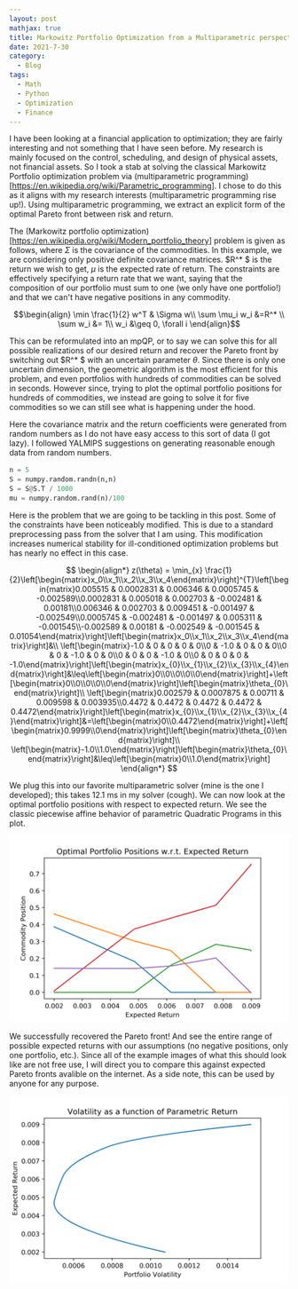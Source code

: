 ```yaml
---
layout: post
mathjax: true
title: Markowitz Portfolio Optimization from a Multiparametric perspective
date: 2021-7-30
category:
  - Blog
tags:
  - Math
  - Python
  - Optimization
  - Finance
---
```


I have been looking at a financial application to optimization; they are fairly interesting and not something that I have seen before. My research is mainly focused on the control, scheduling, and design of physical assets, not financial assets. So I took a stab at solving the classical Markowitz Portfolio optimization problem via (multiparametric programming)[https://en.wikipedia.org/wiki/Parametric_programming]. I chose to do this as it aligns with my research interests (multiparametric programming rise up!). Using multiparametric programming, we extract an explicit form of the optimal Pareto front between risk and return.

The (Markowitz portfolio optimization)[https://en.wikipedia.org/wiki/Modern_portfolio_theory] problem is given as follows, where $\Sigma$ is the covariance of the commodities. In this example, we are considering only positive definite covariance matrices. $R^* $ is the return we wish to get, $\mu$ is the expected rate of return. The constraints are effectively specifying a return rate that we want, saying that the composition of our portfolio must sum to one (we only have one portfolio!) and that we can't have negative positions in any commodity. 

$$\begin{align}
\min \frac{1}{2} w^T & \Sigma w\\
\sum \mu_i w_i &=R^* \\
\sum w_i &= 1\\
w_i &\geq 0, \forall i
\end{align}$$

This can be reformulated into an mpQP, or to say we can solve this for all possible realizations of our desired return and recover the Pareto front by switching out $R^* $ with an uncertain parameter $\theta$. Since there is only one uncertain dimension, the geometric algorithm is the most efficient for this problem, and even portfolios with hundreds of commodities can be solved in seconds. However since, trying to plot the optimal portfolio positions for hundreds of commodities, we instead are going to solve it for five commodities so we can still see what is happening under the hood.


Here the covariance matrix and the return coefficients were generated from random numbers as I do not have easy access to this sort of data (I got lazy). I followed YALMIPS suggestions on generating reasonable enough data from random numbers.
```python
n = 5
S = numpy.random.randn(n,n)
S = S@S.T / 1000
mu = numpy.random.rand(n)/100
```

Here is the problem that we are going to be tackling in this post. Some of the constraints have been noticeably modified. This is due to a standard preprocessing pass from the solver that I am using. This modification increases numerical stability for ill-conditioned optimization problems but has nearly no effect in this case.

$$
\begin{align*}
z(\theta) = \min_{x} \frac{1}{2}\left[\begin{matrix}x_0\\x_1\\x_2\\x_3\\x_4\end{matrix}\right]^{T}\left[\begin{matrix}0.005515 & 0.0002831 & 0.006346 & 0.0005745 & -0.002589\\0.0002831 & 0.005018 & 0.002703 & -0.002481 & 0.00181\\0.006346 & 0.002703 & 0.009451 & -0.001497 & -0.002549\\0.0005745 & -0.002481 & -0.001497 & 0.005311 & -0.001545\\-0.002589 & 0.00181 & -0.002549 & -0.001545 & 0.01054\end{matrix}\right]\left[\begin{matrix}x_0\\x_1\\x_2\\x_3\\x_4\end{matrix}\right]&\\
\left[\begin{matrix}-1.0 & 0 & 0 & 0 & 0\\0 & -1.0 & 0 & 0 & 0\\0 & 0 & -1.0 & 0 & 0\\0 & 0 & 0 & -1.0 & 0\\0 & 0 & 0 & 0 & -1.0\end{matrix}\right]\left[\begin{matrix}x_{0}\\x_{1}\\x_{2}\\x_{3}\\x_{4}\end{matrix}\right]&\leq\left[\begin{matrix}0\\0\\0\\0\\0\end{matrix}\right]+\left[\begin{matrix}0\\0\\0\\0\\0\end{matrix}\right]\left[\begin{matrix}\theta_{0}\end{matrix}\right]\\
\left[\begin{matrix}0.002579 & 0.0007875 & 0.00711 & 0.009598 & 0.003935\\0.4472 & 0.4472 & 0.4472 & 0.4472 & 0.4472\end{matrix}\right]\left[\begin{matrix}x_{0}\\x_{1}\\x_{2}\\x_{3}\\x_{4}\end{matrix}\right]&=\left[\begin{matrix}0\\0.4472\end{matrix}\right]+\left[\begin{matrix}0.9999\\0\end{matrix}\right]\left[\begin{matrix}\theta_{0}\end{matrix}\right]\\
\left[\begin{matrix}-1.0\\1.0\end{matrix}\right]\left[\begin{matrix}\theta_{0}\end{matrix}\right]&\leq\left[\begin{matrix}0\\1.0\end{matrix}\right]
\end{align*}
$$

We plug this into our favorite multiparametric solver (mine is the one I developed); this takes 12.1 ms in my solver (cough). We can now look at the optimal portfolio positions with respect to expected return. We see the classic piecewise affine behavior of parametric Quadratic Programs in this plot.

![](/assets/imgs/portfolio.png)

We successfully recovered the Pareto front! And see the entire range of possible expected returns with our assumptions (no negative positions, only one portfolio, etc.). Since all of the example images of what this should look like are not free use, I will direct you to compare this against expected Pareto fronts avalible on the internet. As a side note, this can be used by anyone for any purpose. 

![](/assets/imgs/returns.png)
